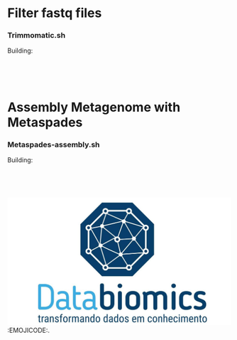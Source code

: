 # Filter fastq files
### Trimmomatic.sh

Building:
```




```


# Assembly Metagenome with Metaspades
### Metaspades-assembly.sh


Building:
```




```


![This is an image](https://github.com/mattoslmp/mattoslmp.github.io/blob/main/databiomics2.jpg)
:EMOJICODE:.
